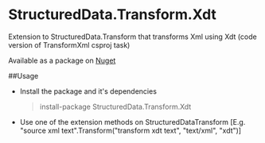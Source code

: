 # StructuredData.Transform.Xdt
Extension to StructuredData.Transform that transforms Xml using Xdt (code version of TransformXml csproj task)

Available as a package on [Nuget](https://www.nuget.org/packages/StructuredData.Transform.Xdt/)

##Usage

* Install the package and it's dependencies  
   > install-package StructuredData.Transform.Xdt
* Use one of the extension methods on StructuredDataTransform
   [E.g. "source xml text".Transform("transform xdt text", "text/xml", "xdt")]
   

